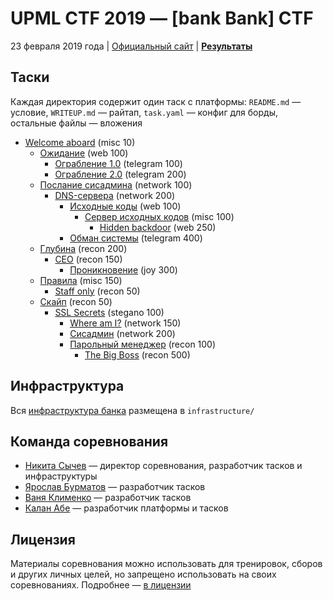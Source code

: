 # UPML CTF 2019 — [bank Bank] CTF

23 февраля 2019 года | [Официальный сайт](https://ctf.upml.tech/2019/) | **[Результаты](SCOREBOARD.md)**

## Таски

Каждая директория содержит один таск с платформы: `README.md` — условие, `WRITEUP.md` — райтап, `task.yaml` — конфиг для борды, остальные файлы — вложения

* [Welcome aboard](tasks/start/) (misc 10)
    * [Ожидание](tasks/wait/) (web 100)
        * [Ограбление 1.0](tasks/grab1/) (telegram 100)
        * [Ограбление 2.0](tasks/grab2/) (telegram 200)
    * [Послание сисадмина](tasks/admin/) (network 100)
        * [DNS-сервера](tasks/dns/) (network 200)
            * [Исходные коды](tasks/code/) (web 100)
                * [Сервер исходных кодов](tasks/codeserver/) (misc 100)
                    * [Hidden backdoor](tasks/backdoor/) (web 250)
            * [Обман системы](tasks/corpflag/) (telegram 400)
    * [Глубина](tasks/inbox/) (recon 200)
        * [CEO](tasks/ceo/) (recon 150)
            * [Проникновение](tasks/naive/) (joy 300)
    * [Правила](tasks/tos/) (misc 150)
        * [Staff only](tasks/insider/) (recon 50)
    * [Скайп](tasks/skype/) (recon 50)
        * [SSL Secrets](tasks/ssl/) (stegano 100)
            * [Where am I?](tasks/newbie/) (network 150)
            * [Сисадмин](tasks/wallpaper/) (network 200)
            * [Парольный менеджер](tasks/mail20/) (recon 100)
                * [The Big Boss](tasks/theboss/) (recon 500)

## Инфраструктура

Вся [инфраструктура банка](infrastructure/) размещена в `infrastructure/`

## Команда соревнования

* [Никита Сычев](https://github.com/nsychev) — директор соревнования, разработчик тасков и инфраструктуры
* [Ярослав Бурматов](https://github.com/javach) — разработчик тасков
* [Ваня Клименко](https://github.com/vanyaklimenko) — разработчик тасков
* [Калан Абе](https://github.com/kalan) — разработчик платформы и тасков

## Лицензия

Материалы соревнования можно использовать для тренировок, сборов и других личных целей, но запрещено использовать на своих соревнованиях. Подробнее — [в лицензии](LICENSE)
